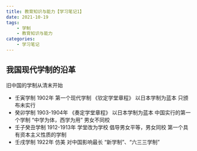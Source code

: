 ```yaml
---
title: 教育知识与能力【学习笔记1】
date: 2021-10-19
tags: 
    - 学制 
    - 教育知识与能力
categories: 
    - 学习笔记
---
```

## 我国现代学制的沿革

旧中国的学制从清末开始

-   壬寅学制 1902年 第一个现代学制 《钦定学堂章程》 以日本学制为蓝本 只颁布未实行
-   癸卯学制 1903-1904年 《奏定学堂章程》 以日本学制为蓝本 中国实行的第一个学制 “中学为体，西学为用” 男女不同校
-   壬子癸丑学制 1912-1913年 学堂改为学校 倡导男女平等，男女同校 第一个具有资本主义性质的学制
-   壬戌学制 1922年 仿美 对中国影响最长 “新学制”、“六三三学制”
